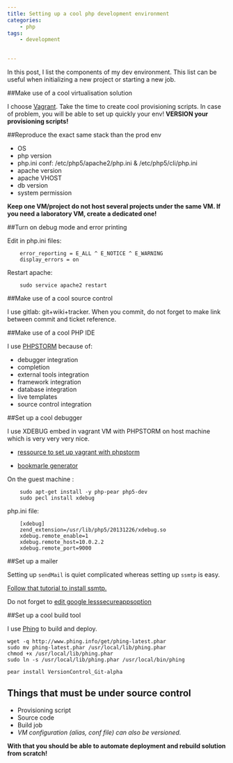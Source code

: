 ```yaml
---
title: Setting up a cool php development environment
categories:
    - php
tags:
    - development
    

---
```

In this post, I list the components of my dev environment. This list can be useful when initializing a new project or starting a new job.

##Make use of a cool virtualisation solution

I choose [Vagrant](https://www.vagrantup.com/). Take the time to create cool provisioning scripts. In case of problem, you will be able to set up quickly your env!
**VERSION your provisioning scripts!**

##Reproduce the exact same stack than the prod env 

 - OS
 - php version
 - php.ini conf: /etc/php5/apache2/php.ini & /etc/php5/cli/php.ini
 - apache version
 - apache VHOST
 - db version
 - system permission
 
**Keep one VM/project do not host several projects under the same VM. If you need a laboratory VM, create a dedicated one!**

##Turn on debug mode and error printing

Edit in php.ini files:

        error_reporting = E_ALL ^ E_NOTICE ^ E_WARNING
        display_errors = on        
                
 Restart apache:
                
        sudo service apache2 restart
            
##Make use of a cool source control 

I use gitlab: git+wiki+tracker. When you commit, do not forget to make link between commit and ticket reference.

##Make use of a cool PHP IDE

I use [PHPSTORM](https://www.jetbrains.com/phpstorm/) because of:

 - debugger integration
 - completion
 - external tools integration
 - framework integration
 - database integration
 - live templates
 - source control integration

##Set up a cool debugger

I use XDEBUG embed in vagrant VM with PHPSTORM on host machine which is very very very nice.

 - [ressource to set up vagrant with phpstorm](https://confluence.jetbrains.com/display/PhpStorm/Working+with+Advanced+Vagrant+features+in+PhpStorm)
 
 - [bookmarle generator](https://www.jetbrains.com/phpstorm/marklets/)

On the guest machine :

        sudo apt-get install -y php-pear php5-dev
        sudo pecl install xdebug

php.ini file: 

        [xdebug]
        zend_extension=/usr/lib/php5/20131226/xdebug.so
        xdebug.remote_enable=1
        xdebug.remote_host=10.0.2.2
        xdebug.remote_port=9000


##Set up a mailer

Setting up `sendMail` is quiet complicated whereas setting up `ssmtp` is easy. 

[Follow that tutorial to install ssmtp.](http://www.tuto-linux.com/tutoriel/ssmtp-installation-et-configuration/)


Do not forget to [edit google lesssecureappsoption](https://myaccount.google.com/lesssecureapps?pli=1)


##Set up a cool build tool

I use [Phing](https://www.phing.info/) to build and deploy.
    
    wget -q http://www.phing.info/get/phing-latest.phar
    sudo mv phing-latest.phar /usr/local/lib/phing.phar
    chmod +x /usr/local/lib/phing.phar
    sudo ln -s /usr/local/lib/phing.phar /usr/local/bin/phing
    
    pear install VersionControl_Git-alpha
    

## Things that must be under source control

- Provisioning script
- Source code
- Build job
- *VM configuration (alias, conf file) can also be versioned.*  
 
**With that you should be able to automate deployment and rebuild solution from scratch!**